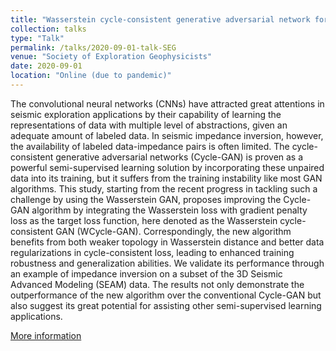 ```yaml
---
title: "Wasserstein cycle-consistent generative adversarial network for improved seismic impedance inversion: Example on 3D SEAM model"
collection: talks
type: "Talk"
permalink: /talks/2020-09-01-talk-SEG
venue: "Society of Exploration Geophysicists"
date: 2020-09-01
location: "Online (due to pandemic)"
---
```


The convolutional neural networks (CNNs) have attracted great attentions in seismic exploration applications by their capability of learning the representations of data with multiple level of abstractions, given an adequate amount of labeled data. In seismic impedance inversion, however, the availability of labeled data-impedance pairs is often limited. The cycle-consistent generative adversarial networks (Cycle-GAN) is proven as a powerful semi-supervised learning solution by incorporating these unpaired data into its training, but it suffers from the training instability like most GAN algorithms. This study, starting from the recent progress in tackling such a challenge by using the Wasserstein GAN, proposes improving the Cycle-GAN algorithm by integrating the Wasserstein loss with gradient penalty loss as the target loss function, here denoted as the Wasserstein cycle-consistent GAN (WCycle-GAN). Correspondingly, the new algorithm benefits from both weaker topology in Wasserstein distance and better data regularizations in cycle-consistent loss, leading to enhanced training robustness and generalization abilities. We validate its performance through an example of impedance inversion on a subset of the 3D Seismic Advanced Modeling (SEAM) data. The results not only demonstrate the outperformance of the new algorithm over the conventional Cycle-GAN but also suggest its great potential for assisting other semi-supervised learning applications.

[More information](https://library.seg.org/doi/abs/10.1190/segam2020-3425785.1)
